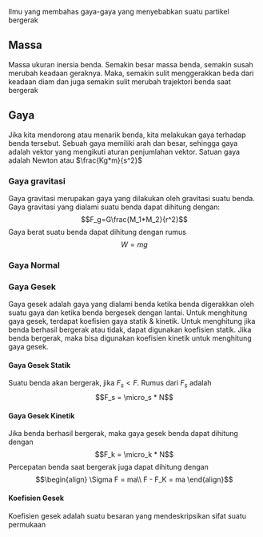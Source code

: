Ilmu yang membahas gaya-gaya yang menyebabkan suatu partikel bergerak

## Massa
Massa ukuran inersia benda. Semakin besar massa benda, semakin susah merubah keadaan geraknya. Maka, semakin sulit menggerakkan beda dari keadaan diam dan juga semakin sulit merubah trajektori benda saat bergerak

## Gaya
Jika kita mendorong atau menarik benda, kita melakukan gaya terhadap benda tersebut. Sebuah gaya memiliki arah dan besar, sehingga gaya adalah vektor yang mengikuti aturan penjumlahan vektor. Satuan gaya adalah Newton atau $\frac{Kg*m}{s^2}$

### Gaya gravitasi
Gaya gravitasi merupakan gaya yang dilakukan oleh gravitasi suatu benda. Gaya gravitasi yang dialami suatu benda dapat dihitung dengan: $$F_g=G\frac{M_1*M_2}{r^2}$$
Gaya berat suatu benda dapat dihitung dengan rumus $$W=mg$$

### Gaya Normal

### Gaya Gesek
Gaya gesek adalah gaya yang dialami benda ketika benda digerakkan oleh suatu gaya dan ketika benda bergesek dengan lantai. Untuk menghitung gaya gesek, terdapat koefisien gaya statik & kinetik. Untuk menghitung jika benda berhasil bergerak atau tidak, dapat digunakan koefisien statik. Jika benda bergerak, maka bisa digunakan koefisien kinetik untuk menghitung gaya gesek.

#### Gaya Gesek Statik
Suatu benda akan bergerak, jika $F_s < F$. Rumus dari $F_s$ adalah $$F_s = \micro_s * N$$

#### Gaya Gesek Kinetik
Jika benda berhasil bergerak, maka gaya gesek benda dapat dihitung dengan $$F_k = \micro_k * N$$
Percepatan benda saat bergerak juga dapat dihitung dengan
$$\begin{align}
\Sigma F = ma\\
F - F_K = ma
\end{align}$$

#### Koefisien Gesek
Koefisien gesek adalah suatu besaran yang mendeskripsikan sifat suatu permukaan
